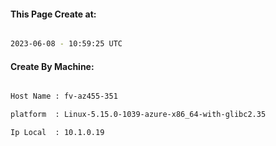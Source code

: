 
   
#### This Page Create at:

```bash

2023-06-08 - 10:59:25 UTC

```

#### Create By Machine:

```bash

Host Name : fv-az455-351

platform  : Linux-5.15.0-1039-azure-x86_64-with-glibc2.35

Ip Local  : 10.1.0.19

```

